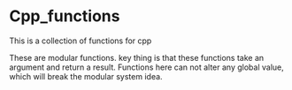 # Cpp_functions
This is a collection of functions for cpp

These are modular functions.
key thing is that these functions take an argument and return a result. 
Functions here can not alter any global value, which will break the modular system idea.
